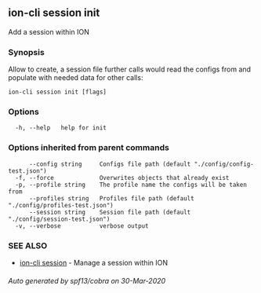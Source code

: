 ## ion-cli session init

Add a session within ION

### Synopsis

Allow to create, a session file further calls would read the configs from and populate with needed data for other calls:

```
ion-cli session init [flags]
```

### Options

```
  -h, --help   help for init
```

### Options inherited from parent commands

```
      --config string     Configs file path (default "./config/config-test.json")
  -f, --force             Overwrites objects that already exist
  -p, --profile string    The profile name the configs will be taken from
      --profiles string   Profiles file path (default "./config/profiles-test.json")
      --session string    Session file path (default "./config/session-test.json")
  -v, --verbose           verbose output
```

### SEE ALSO

* [ion-cli session](ion-cli_session.md)	 - Manage a session within ION

###### Auto generated by spf13/cobra on 30-Mar-2020
